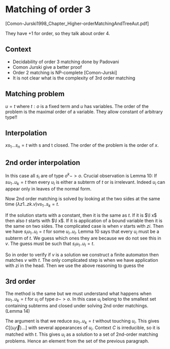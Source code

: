 # Matching of order 3

[Comon-Jurski1998_Chapter_Higher-orderMatchingAndTreeAut.pdf]

They have +1 for order, so they talk about order 4.

## Context
- Decidability of order 3 matching done by Padovani
- Comon Jurski give a better proof
- Order 2 matching is NP-complete [Comon-Jurski]
- It is not clear what is the complexity of 3rd order matching

## Matching problem
$u=t$ where $t:o$ is a fixed term and $u$ has variables. 
The order of the problem is the maximal order of a variable.
They allow constant of arbitrary type!!

## Interpolation
$x s_1... s_n=t$ with s and t closed.
The order of the problem is the order of $x$.

## 2nd order interpolation
In this case all $s_i$ are of type $o^k->o$. 
Crucial observation is Lemma 10:
If $su_1..u_k=t$ then every $u_i$ is either a subterm of $t$ or is irrelevant.
Indeed $u_i$ can appear only in leaves of the normal form. 

Now 2nd order matching is solved by looking at the two sides at the same time
$(\lambda z1..zk.v)vs_1..s_k=t$. 

If the solution starts with a constant, then it is the same as $t$.
If it is $\l x$ then also $t$ starts with $\l x$.
If it is application of a bound variable then it is the same on two sides.
The complicated case is when $v$ starts with $zi$. Then we have $s_iu_1..u_l=t$
for some $u_i..u_l$. 
Lemma 10 says that every $u_i$ must be a subterm of $t$.
We guess which ones they are because we do not see this in $v$.
The guess must be such that $s_iu_1..u_l=t$.

So in order to verify if $v$ is a solution we construct a finite automaton then
matches $v$ with $t$. The only complicated step is when we have application with
$zi$ in the head. Then we use the above reasoning to guess the 

## 3rd order
The method is the same but we must understand what happens when 
$su_1..u_k=t$ for $u_i$ of type $o-> o$.
In this case $u_i$ belong to the smallest set containing subterms and closed
under solving 2nd order matchings. (Lemma 14)

The argument is that we reduce $su_1..u_k=t$ without touching $u_i$. 
This gives $C[(u_i \vec r)...]$ with several appearances of $u_i$. 
Context $C$ is irreducible, so it is matched with $t$. 
This gives $u_i$ as a solution to a set of 2nd-order matching problems.
Hence an element from the set of the previous paragraph. 
